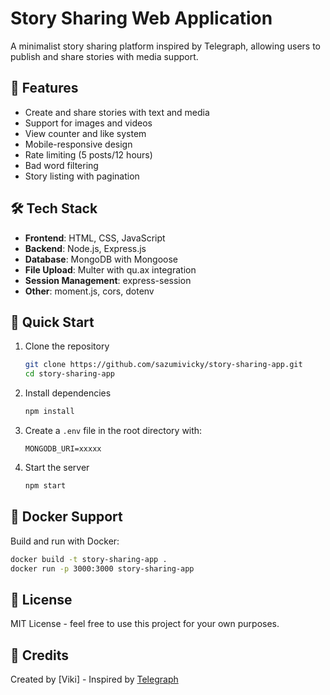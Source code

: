 # Story Sharing Web Application

A minimalist story sharing platform inspired by Telegraph, allowing users to publish and share stories with media support.

## 🌟 Features

- Create and share stories with text and media
- Support for images and videos
- View counter and like system
- Mobile-responsive design
- Rate limiting (5 posts/12 hours)
- Bad word filtering
- Story listing with pagination

## 🛠️ Tech Stack

- **Frontend**: HTML, CSS, JavaScript
- **Backend**: Node.js, Express.js
- **Database**: MongoDB with Mongoose
- **File Upload**: Multer with qu.ax integration
- **Session Management**: express-session
- **Other**: moment.js, cors, dotenv

## 🚀 Quick Start

1. Clone the repository
   ```bash
   git clone https://github.com/sazumivicky/story-sharing-app.git
   cd story-sharing-app
   ```

2. Install dependencies
   ```bash
   npm install
   ```

3. Create a `.env` file in the root directory with:
   ```env
   MONGODB_URI=xxxxx
   ```

4. Start the server
   ```bash
   npm start
   ```

## 🐳 Docker Support

Build and run with Docker:
```bash
docker build -t story-sharing-app .
docker run -p 3000:3000 story-sharing-app
```

## 📝 License

MIT License - feel free to use this project for your own purposes.

## 🙏 Credits

Created by [Viki] - Inspired by [Telegraph](https://telegra.ph)